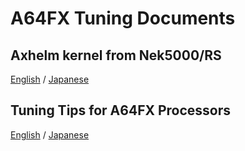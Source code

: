 # A64FX Tuning Documents

## Axhelm kernel from Nek5000/RS

[English](https://riken-rccs.github.io/A64FX_Tuning_Documents/axhelm/en/build/html/) / [Japanese](https://riken-rccs.github.io/A64FX_Tuning_Documents/axhelm/ja/build/html/)

## Tuning Tips for A64FX Processors

[English](https://riken-rccs.github.io/A64FX_Tuning_Documents/a64fx-tips-sphinx/en/_build/html/index.html) / [Japanese](https://riken-rccs.github.io/A64FX_Tuning_Documents/a64fx-tips-sphinx/ja/_build/html/index.html)
